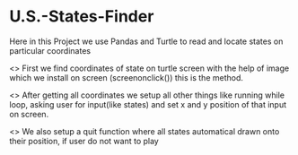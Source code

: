 # U.S.-States-Finder
Here in this Project we use Pandas and Turtle to read and locate states on particular coordinates


  <> First we find coordinates of state on turtle screen with the help of image which we install on screen (screenonclick()) this is the method.
  
  <> After getting all coordinates we setup all other things like running while loop, asking user for input(like states) and set x and y position of that input on screen.
  
  <> We also setup a quit function where all states automatical drawn onto their position, if user do not want to play
